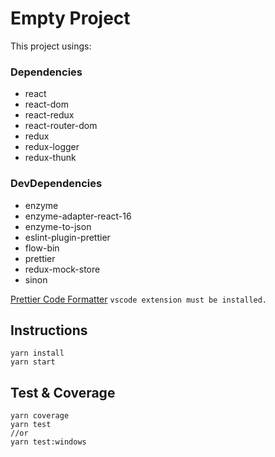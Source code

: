 # Empty Project

This project usings:

### Dependencies

- react
- react-dom
- react-redux
- react-router-dom
- redux
- redux-logger
- redux-thunk

### DevDependencies

- enzyme
- enzyme-adapter-react-16
- enzyme-to-json
- eslint-plugin-prettier
- flow-bin
- prettier
- redux-mock-store
- sinon

[Prettier Code Formatter](https://marketplace.visualstudio.com/items?itemName=esbenp.prettier-vscode) `vscode extension must be installed.`

## Instructions

```
yarn install
yarn start
```

## Test & Coverage

```
yarn coverage
yarn test
//or
yarn test:windows
```
